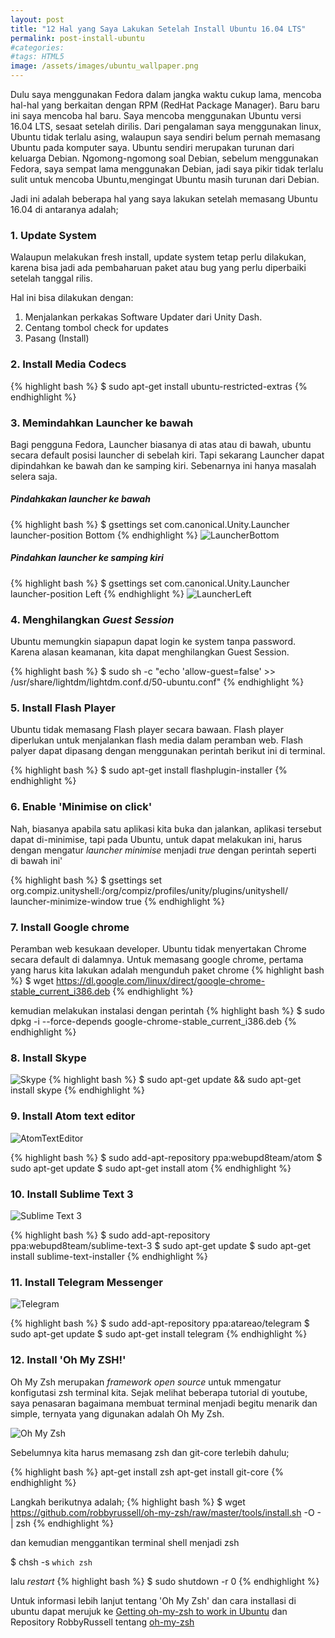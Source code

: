 ```yaml
---
layout: post
title: "12 Hal yang Saya Lakukan Setelah Install Ubuntu 16.04 LTS"
permalink: post-install-ubuntu
#categories:
#tags: HTML5
image: /assets/images/ubuntu_wallpaper.png
---
```


Dulu saya menggunakan Fedora dalam jangka waktu cukup lama, mencoba hal-hal yang berkaitan dengan RPM (RedHat Package Manager). Baru baru ini saya mencoba hal baru. Saya mencoba menggunakan Ubuntu versi 16.04 LTS, sesaat setelah dirilis. Dari pengalaman saya menggunakan linux, Ubuntu tidak terlalu asing, walaupun saya sendiri belum pernah memasang Ubuntu pada komputer saya. Ubuntu sendiri merupakan turunan dari keluarga Debian. Ngomong-ngomong soal Debian, sebelum menggunakan Fedora, saya sempat lama menggunakan Debian, jadi saya pikir tidak terlalu sulit untuk mencoba Ubuntu,mengingat Ubuntu masih turunan dari Debian.

Jadi ini adalah beberapa hal yang saya lakukan setelah memasang Ubuntu 16.04 di antaranya adalah;

### 1. Update System
Walaupun melakukan fresh install, update system tetap perlu dilakukan, karena bisa jadi ada pembaharuan paket atau bug yang perlu diperbaiki setelah tanggal rilis.

Hal ini bisa dilakukan dengan:

  1. Menjalankan perkakas Software Updater dari Unity Dash.
  2. Centang tombol check for updates
  3. Pasang (Install)

### 2. Install Media Codecs
{% highlight bash %}
$ sudo apt-get install ubuntu-restricted-extras
{% endhighlight %}

### 3. Memindahkan Launcher ke bawah
Bagi pengguna Fedora, Launcher biasanya di atas atau di bawah, ubuntu secara default posisi launcher di sebelah kiri. Tapi sekarang Launcher dapat dipindahkan ke bawah dan ke samping kiri. Sebenarnya ini hanya masalah selera saja.

##### Pindahkakan launcher ke bawah

{% highlight bash %}
$ gsettings set com.canonical.Unity.Launcher launcher-position Bottom
{% endhighlight %}
![LauncherBottom](/assets/images/launcher_bottom.png)

##### Pindahkan launcher ke samping kiri

{% highlight bash %}
$ gsettings set com.canonical.Unity.Launcher launcher-position Left
{% endhighlight %}
![LauncherLeft](/assets/images/launcher_left.png)

### 4. Menghilangkan *Guest Session*

Ubuntu memungkin siapapun dapat login ke system tanpa password. Karena alasan keamanan, kita dapat menghilangkan Guest Session.

{% highlight bash %}
$ sudo sh -c "echo 'allow-guest=false' >> /usr/share/lightdm/lightdm.conf.d/50-ubuntu.conf"
{% endhighlight %}

### 5. Install Flash Player

Ubuntu tidak memasang Flash player secara bawaan. Flash player diperlukan untuk menjalankan flash media dalam peramban web. Flash palyer dapat dipasang dengan menggunakan perintah berikut ini di terminal.

{% highlight bash %}
$ sudo apt-get install flashplugin-installer
{% endhighlight %}

### 6. Enable 'Minimise on click'

Nah, biasanya apabila satu aplikasi kita buka dan jalankan, aplikasi tersebut dapat di-minimise, tapi pada Ubuntu, untuk dapat melakukan ini, harus dengan mengatur *launcher minimise* menjadi *true* dengan perintah seperti di bawah ini'

{% highlight bash %}
$ gsettings set org.compiz.unityshell:/org/compiz/profiles/unity/plugins/unityshell/ launcher-minimize-window true
{% endhighlight %}

### 7. Install Google chrome

Peramban web kesukaan developer. Ubuntu tidak menyertakan Chrome secara default di dalamnya. Untuk memasang google chrome, pertama yang harus kita lakukan adalah mengunduh paket chrome
{% highlight bash %}
$ wget https://dl.google.com/linux/direct/google-chrome-stable_current_i386.deb
{% endhighlight %}

kemudian melakukan instalasi dengan perintah
{% highlight bash %}
$ sudo dpkg -i --force-depends google-chrome-stable_current_i386.deb
{% endhighlight %}

### 8. Install Skype

![Skype](/assets/images/skype.png)
{% highlight bash %}
$ sudo apt-get update && sudo apt-get install skype
{% endhighlight %}

### 9. Install Atom text editor

![AtomTextEditor](/assets/images/AtomEditor.png)

{% highlight bash %}
$ sudo add-apt-repository ppa:webupd8team/atom
$ sudo apt-get update
$ sudo apt-get install atom
{% endhighlight %}

### 10. Install Sublime Text 3

![Sublime Text 3](/assets/images/sublimetext3.png)

{% highlight bash %}
$ sudo add-apt-repository ppa:webupd8team/sublime-text-3
$ sudo apt-get update
$ sudo apt-get install sublime-text-installer
{% endhighlight %}

### 11. Install Telegram Messenger

![Telegram](/assets/images/telegram.png)

{% highlight bash %}
$ sudo add-apt-repository ppa:atareao/telegram
$ sudo apt-get update
$ sudo apt-get install telegram
{% endhighlight %}

### 12. Install 'Oh My ZSH!'

Oh My Zsh merupakan *framework open source* untuk mmengatur konfigutasi zsh terminal kita. Sejak melihat beberapa tutorial di youtube, saya penasaran bagaimana membuat terminal menjadi begitu menarik dan simple, ternyata yang digunakan adalah Oh My Zsh.

![Oh My Zsh](/assets/images/OhMyZsh.png)

Sebelumnya kita harus memasang zsh dan git-core terlebih dahulu;

{% highlight bash %}
apt-get install zsh
apt-get install git-core
{% endhighlight %}

Langkah berikutnya adalah;
{% highlight bash %}
$ wget https://github.com/robbyrussell/oh-my-zsh/raw/master/tools/install.sh -O - | zsh
{% endhighlight %}

dan kemudian menggantikan terminal shell menjadi zsh

$ chsh -s `which zsh`

lalu *restart*
{% highlight bash %}
$ sudo shutdown -r 0
{% endhighlight %}

Untuk informasi lebih lanjut tentang 'Oh My Zsh' dan cara installasi di ubuntu dapat merujuk ke [Getting oh-my-zsh to work in Ubuntu](https://gist.github.com/tsabat/1498393) dan Repository RobbyRussell tentang [oh-my-zsh](https://github.com/robbyrussell/oh-my-zsh)
